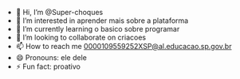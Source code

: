 - 👋 Hi, I’m @Super-choques
- 👀 I’m interested in aprender mais sobre a plataforma
- 🌱 I’m currently learning o basico sobre programar
- 💞️ I’m looking to collaborate on criacoes
- 📫 How to reach me 0000109559252XSP@al.educacao.sp.gov.br
- 😄 Pronouns: ele dele
- ⚡ Fun fact: proativo

<!---
Super-choques/Super-choques is a ✨ special ✨ repository because its `README.md` (this file) appears on your GitHub profile.
You can click the Preview link to take a look at your changes.

  !(https://media1.tenor.com/m/GpkNVPhKqM0AAAAC/super-hero.gif)
